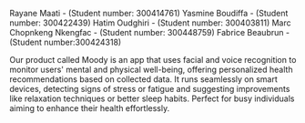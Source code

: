 Rayane Maati - (Student number: 300414761)
Yasmine Boudiffa - (Student number: 300422439)
Hatim Oudghiri - (Student number: 300403811)
Marc Chopnkeng Nkengfac - (Student number: 300448759)
Fabrice Beaubrun - (Student number:300424318)





Our product called Moody is an app that uses facial and voice recognition to monitor users' mental and physical well-being, offering personalized health recommendations based on collected data. It runs seamlessly on smart devices, detecting signs of stress or fatigue and suggesting improvements like relaxation techniques or better sleep habits. Perfect for busy individuals aiming to enhance their health effortlessly.
